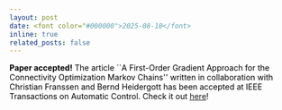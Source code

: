 ```yaml
---
layout: post
date: <font color="#000000">2025-08-10</font>
inline: true
related_posts: false
---
```


<font color="#000000"> <b>Paper accepted!</b> The article ``A First-Order Gradient Approach for the Connectivity Optimization Markov Chains'' written in collaboration with Christian Franssen and Bernd Heidergott has been accepted at IEEE Transactions on Automatic Control. Check it out <a href="https://arxiv.org/abs/2403.11744">here</a>!</font>
